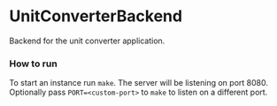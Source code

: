 # UnitConverterBackend

Backend for the unit converter application.

### How to run

To start an instance run `make`. The server will be listening on port 8080. Optionally pass `PORT=<custom-port>` to `make` to listen on a different port.
